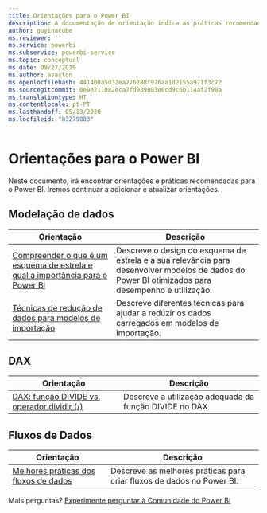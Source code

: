 ```yaml
---
title: Orientações para o Power BI
description: A documentação de orientação indica as práticas recomendadas para a utilização do Power BI.
author: guyinacube
ms.reviewer: ''
ms.service: powerbi
ms.subservice: powerbi-service
ms.topic: conceptual
ms.date: 09/27/2019
ms.author: asaxton
ms.openlocfilehash: 441400a5d32ea776288f976aa1d2155a971f3c72
ms.sourcegitcommit: 0e9e211082eca7fd939803e0cd9c6b114af2f90a
ms.translationtype: HT
ms.contentlocale: pt-PT
ms.lasthandoff: 05/13/2020
ms.locfileid: "83279003"
---
```

# <a name="guidance-for-power-bi"></a>Orientações para o Power BI

Neste documento, irá encontrar orientações e práticas recomendadas para o Power BI. Iremos continuar a adicionar e atualizar orientações.

## <a name="data-modeling"></a>Modelação de dados

| Orientação | Descrição |
| --- | --- |
| [Compreender o que é um esquema de estrela e qual a importância para o Power BI](star-schema.md) | Descreve o design do esquema de estrela e a sua relevância para desenvolver modelos de dados do Power BI otimizados para desempenho e utilização. |
| [Técnicas de redução de dados para modelos de importação](import-modeling-data-reduction.md) | Descreve diferentes técnicas para ajudar a reduzir os dados carregados em modelos de importação. |

## <a name="dax"></a>DAX

| Orientação | Descrição |
| --- | --- |
| [DAX: função DIVIDE vs. operador dividir (/)](dax-divide-function-operator.md) | Descreve a utilização adequada da função DIVIDE no DAX. |

## <a name="dataflows"></a>Fluxos de Dados

| Orientação | Descrição |
| --- | --- |
| [Melhores práticas dos fluxos de dados](../transform-model/service-dataflows-best-practices.md) | Descreve as melhores práticas para criar fluxos de dados no Power BI. |

Mais perguntas? [Experimente perguntar à Comunidade do Power BI](https://community.powerbi.com/)

